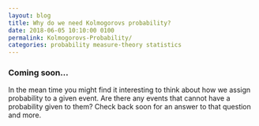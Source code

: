 ```yaml
---
layout: blog
title: Why do we need Kolmogorovs probability?
date: 2018-06-05 10:10:00 0100
permalink: Kolmogorovs-Probability/
categories: probability measure-theory statistics
---
```


### Coming soon...

In the mean time you might find it interesting to think about how we assign probability to a given event. Are there any events that cannot have a probability given to them? Check back soon for an answer to that question and more.

